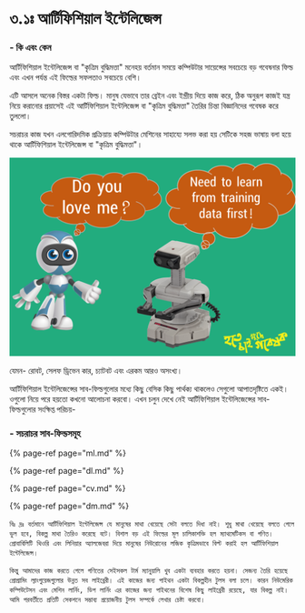 # ৩.১ঃ আর্টিফিশিয়াল ইন্টেলিজেন্স

### - কি এবং কেন

আর্টিফিশিয়াল ইন্টেলিজেন্স বা "কৃত্রিম বুদ্ধিমত্তা" মনেহয় বর্তমান সময়ে কম্পিউটার সায়েন্সের সবচেয়ে বড় গবেষনার ফিল্ড এবং এখন পর্যন্ত এই ফিল্ডের সফলতাও সবচেয়ে বেশি। 

এটি আসলে অনেক বিস্তর একটা ফিল্ড। মানুষ যেভাবে তার ব্রেইন এবং ইন্দ্রীয় দিয়ে কাজ করে, ঠিক অনুরূপ কাজই যন্ত্র নিয়ে করানোর প্রয়াসেই এই আর্টিফিশিয়াল ইন্টেলিজেন্স বা "কৃত্রিম বুদ্ধিমত্তা" তৈরির চিন্তা বিজ্ঞানিদের গবেষক করে তুললো। 

সচরাচর কাজ যখন এলগোরিদমিক প্রক্রিয়ায় কম্পিউটার মেশিনের সাহায্যে সলভ করা হয় সেটিকে সহজ ভাষায় বলা হয়ে থাকে আর্টিফিশিয়াল ইন্টেলিজেন্স বা "কৃত্রিম বুদ্ধিমত্তা"।

![](../../.gitbook/assets/slide6.PNG)

যেমন- রোবট, সেলফ ড্রিভেন কার, চ্যাটবট এবং এরকম আরও অসংখ্য।

আর্টিফিশিয়াল ইন্টেলিজেন্সের সাব-ফিল্ডগুলোর মধ্যে কিছু বেসিক কিছু পার্থক্য থাকলেও সেগুলো আপাতদৃষ্টিতে একই। ওগুলো নিয়ে পরে হয়তো কখনো আলোচনা করবো। এখন চলুন দেখে নেই আর্টিফিশিয়াল ইন্টেলিজেন্সের সাব-ফিল্ডগুলোর সংক্ষিপ্ত পরিচয়-

### - সচরাচর সাব-ফিল্ডসমূহ

{% page-ref page="ml.md" %}

{% page-ref page="dl.md" %}

{% page-ref page="cv.md" %}

{% page-ref page="dm.md" %}

`বিঃ দ্রঃ বর্তমানে আর্টিফিশিয়াল ইন্টেলিজেন্স যে মানুষের মাথা খেয়েছে সেটা বলতে দিধা নাই। শুধু মাথা খেয়েছে বলতে গেলে ভুল হবে, বিকল্প মাথা তৈরিও করেছে বটে। বিশাল বড় এই ফিল্ডের মূল চালিকাশক্তি হল ম্যাথমেটিকস বা গণিত। প্রোবাবিলিটি থিওরি এবং লিনিয়ার অ্যালজেবরা দিয়ে মানুষের নিউরোনের লজিক কৃত্রিমভাবে বিল্ট করাই হল আর্টিফিশিয়াল ইন্টেলিজেন্স।`

`কিন্তু আমাদের কাজ করতে গেলে গণিতের সেইসকল টার্ম ম্যানুয়ালি খুব একটা ব্যবহার করতে হয়না। সেজন্য তৈরি হয়েছে প্রোগ্রামিং ল্যাংগুয়েজগুলোর উন্নত সব লাইব্রেরী। এই কাজের জন্য পাইথন একটা বিকল্পহীন টুলস বলা চলে। কারন নিউমেরিক কম্পিউটেসন এবং মেশিন লার্নিং, ডিপ লার্নিং এর কাজের জন্য পাইথনের বিশেষ কিছু লাইব্রেরী রয়েছে, যার বিকল্প নাই।  আমি পরবর্তীতে প্রতিটি সেকশনে সম্ভাব্য প্রয়োজনীয় টুলস সম্পর্কে লেখার চেষ্টা করবো।`

